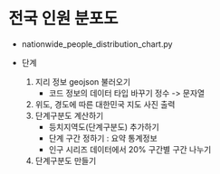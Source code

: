 # 전국 인원 분포도
- nationwide_people_distribution_chart.py

- 단계
    1. 지리 정보 geojson 불러오기
        - 코드 정보의 데이터 타입 바꾸기 정수 -> 문자열
    2. 위도, 경도에 따른 대한민국 지도 사진 출력
    3. 단계구분도 계산하기
        - 등치지역도(단계구분도) 추가하기
        - 단계 구간 정하기 : 요약 통계정보
        - 인구 시리즈 데이터에서 20% 구간별 구간 나누기
    4. 단계구분도 만들기